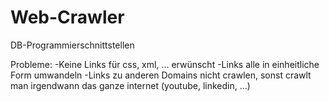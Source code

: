 # Web-Crawler
DB-Programmierschnittstellen

Probleme:
-Keine Links für css, xml, ... erwünscht
-Links alle in einheitliche Form umwandeln
-Links zu anderen Domains nicht crawlen, sonst crawlt man irgendwann das ganze internet (youtube, linkedin, ...)